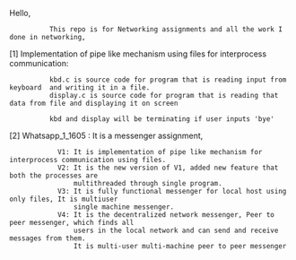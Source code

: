 Hello,
      
              This repo is for Networking assignments and all the work I done in networking,


[1]    Implementation of pipe like mechanism using files for interprocess communication:

              kbd.c is source code for program that is reading input from keyboard  and writing it in a file.
              display.c is source code for program that is reading that data from file and displaying it on screen

              kbd and display will be terminating if user inputs 'bye' 

[2] Whatsapp_1_1605 : 
                It is a messenger assignment,

                V1: It is implementation of pipe like mechanism for interprocess communication using files.
                V2: It is the new version of V1, added new feature that both the processes are 
                    multithreaded through single program.
                V3: It is fully functional messenger for local host using only files, It is multiuser
                    single machine messenger.
                V4: It is the decentralized network messenger, Peer to peer messenger, which finds all 
                    users in the local network and can send and receive messages from them.
                    It is multi-user multi-machine peer to peer messenger
